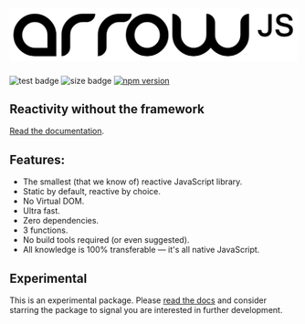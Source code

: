 # ![ArrowJS](/docs/img/logo.png "ArrowJS")

![test badge](https://github.com/justin-schroeder/arrow-js/actions/workflows/tests.yml/badge.svg)
![size badge](https://img.badgesize.io/https://cdn.jsdelivr.net/npm/@arrow-js/core@latest/dist/index.min.mjs.svg?compression=brotli)
[![npm version](https://badge.fury.io/js/@arrow-js%2Fcore.svg)](https://badge.fury.io/js/@arrow-js%2Fcore)

## Reactivity without the framework

[Read the documentation](https://arrow-js.com).

## Features:

- The smallest (that we know of) reactive JavaScript library.
- Static by default, reactive by choice.
- No Virtual DOM.
- Ultra fast.
- Zero dependencies.
- 3 functions.
- No build tools required (or even suggested).
- All knowledge is 100% transferable — it's all native JavaScript.

## Experimental

This is an experimental package. Please [read the docs](https://www.arrow-js.com) and consider starring the package to signal you are interested in further development.
